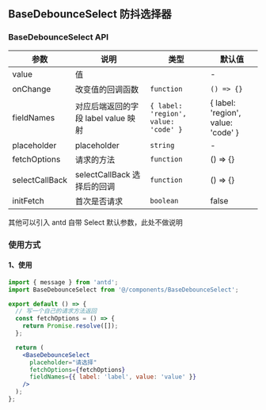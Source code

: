 ## BaseDebounceSelect 防抖选择器

### BaseDebounceSelect API

| 参数 | 说明 | 类型 | 默认值 |
| --- | --- | --- | --- |
| value | 值 |  | - |
| onChange | 改变值的回调函数 | `function` | `() => {}` |
| fieldNames | 对应后端返回的字段 label value 映射 | `{ label: 'region', value: 'code' }` | { label: 'region', value: 'code' } |
| placeholder | placeholder | `string` | - |
| fetchOptions | 请求的方法 | `function` | () => {} |
| selectCallBack | selectCallBack 选择后的回调 | `function` | () => {} |
| initFetch | 首次是否请求 | `boolean` | false |

其他可以引入 antd 自带 Select 默认参数，此处不做说明

### 使用方式

#### 1、使用

```jsx
import { message } from 'antd';
import BaseDebounceSelect from '@/components/BaseDebounceSelect';

export default () => {
  // 写一个自己的请求方法返回
  const fetchOptions = () => {
    return Promise.resolve([]);
  };

  return (
    <BaseDebounceSelect
      placeholder="请选择"
      fetchOptions={fetchOptions}
      fieldNames={{ label: 'label', value: 'value' }}
    />
  );
};
```
